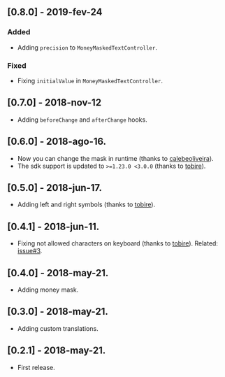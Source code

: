 ## [0.8.0] - 2019-fev-24

### Added

- Adding `precision` to `MoneyMaskedTextController`.

### Fixed

- Fixing `initialValue` in `MoneyMaskedTextController`.


## [0.7.0] - 2018-nov-12

-   Adding `beforeChange` and `afterChange` hooks.

## [0.6.0] - 2018-ago-16.

-   Now you can change the mask in runtime (thanks to [calebeoliveira](https://github.com/calebeoliveira)).
-   The sdk support is updated to `>=1.23.0 <3.0.0` (thanks to [tobire](https://github.com/tobire)).

## [0.5.0] - 2018-jun-17.

-   Adding left and right symbols (thanks to [tobire](https://github.com/tobire)).

## [0.4.1] - 2018-jun-11.

-   Fixing not allowed characters on keyboard (thanks to [tobire](https://github.com/tobire)). Related: [issue#3](https://github.com/benhurott/flutter-masked-text/issues/3).

## [0.4.0] - 2018-may-21.

-   Adding money mask.

## [0.3.0] - 2018-may-21.

-   Adding custom translations.

## [0.2.1] - 2018-may-21.

-   First release.
